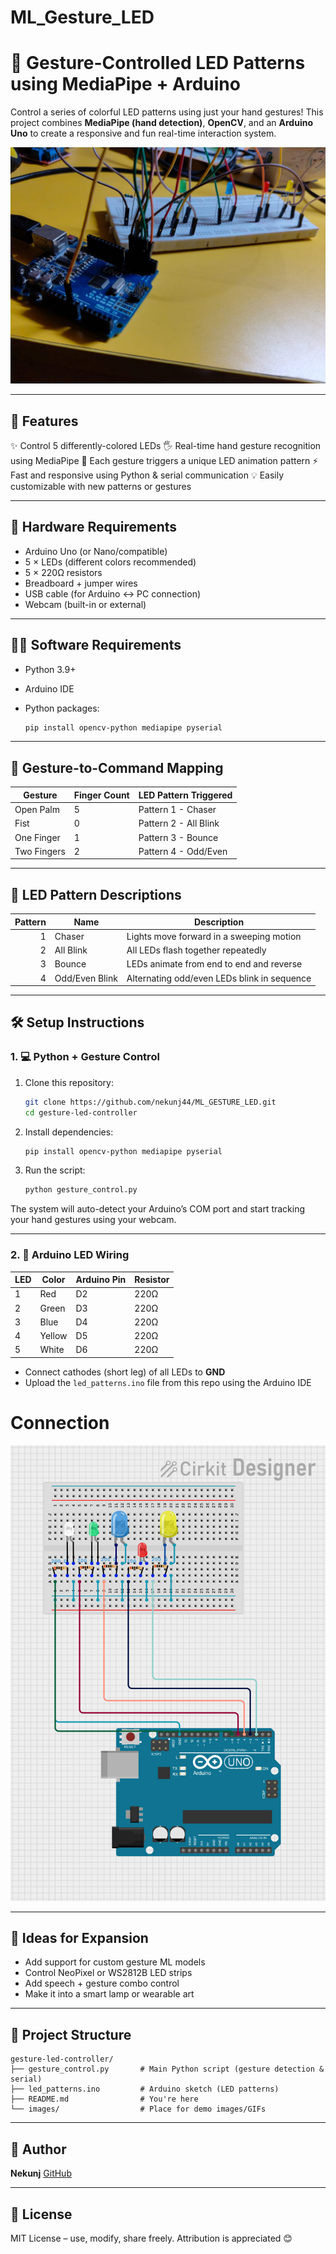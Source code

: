 # ML_Gesture_LED
# 🤖 Gesture-Controlled LED Patterns using MediaPipe + Arduino

Control a series of colorful LED patterns using just your hand gestures!
This project combines **MediaPipe (hand detection)**, **OpenCV**, and an **Arduino Uno** to create a responsive and fun real-time interaction system.

![Wiring](./clicked_ck_photo.jpg) 

---

## 🔧 Features

✨ Control 5 differently-colored LEDs
🖐️ Real-time hand gesture recognition using MediaPipe
🎯 Each gesture triggers a unique LED animation pattern
⚡ Fast and responsive using Python & serial communication
💡 Easily customizable with new patterns or gestures

---

## 🧰 Hardware Requirements

* Arduino Uno (or Nano/compatible)
* 5 × LEDs (different colors recommended)
* 5 × 220Ω resistors
* Breadboard + jumper wires
* USB cable (for Arduino ↔ PC connection)
* Webcam (built-in or external)

---

## 🧑‍💻 Software Requirements

* Python 3.9+
* Arduino IDE
* Python packages:

  ```bash
  pip install opencv-python mediapipe pyserial
  ```

---

## 🧠 Gesture-to-Command Mapping

| Gesture     | Finger Count | LED Pattern Triggered |
|-------------|--------------|-----------------------|
| Open Palm   | 5            | Pattern 1 - Chaser    |
| Fist        | 0            | Pattern 2 - All Blink |
| One Finger  | 1            | Pattern 3 - Bounce    |
| Two Fingers | 2            | Pattern 4 - Odd/Even  |

---

## 🚦 LED Pattern Descriptions

| Pattern | Name           | Description                                 |
| ------: | -------------- | ------------------------------------------- |
|       1 | Chaser         | Lights move forward in a sweeping motion    |
|       2 | All Blink      | All LEDs flash together repeatedly          |
|       3 | Bounce         | LEDs animate from end to end and reverse    |
|       4 | Odd/Even Blink | Alternating odd/even LEDs blink in sequence |

---

## 🛠️ Setup Instructions

### 1. 💻 Python + Gesture Control

1. Clone this repository:

   ```bash
   git clone https://github.com/nekunj44/ML_GESTURE_LED.git
   cd gesture-led-controller
   ```

2. Install dependencies:

   ```bash
   pip install opencv-python mediapipe pyserial
   ```

3. Run the script:

   ```bash
   python gesture_control.py
   ```

The system will auto-detect your Arduino’s COM port and start tracking your hand gestures using your webcam.

---

### 2. 🔌 Arduino LED Wiring

| LED | Color  | Arduino Pin | Resistor |
| --- | ------ | ----------- | -------- |
| 1   | Red    | D2          | 220Ω     |
| 2   | Green  | D3          | 220Ω     |
| 3   | Blue   | D4          | 220Ω     |
| 4   | Yellow | D5          | 220Ω     |
| 5   | White  | D6          | 220Ω     |

* Connect cathodes (short leg) of all LEDs to **GND**
* Upload the `led_patterns.ino` file from this repo using the Arduino IDE

# Connection
![Wiring](./circuit_image.png) 

---

## 🔮 Ideas for Expansion

* Add support for custom gesture ML models
* Control NeoPixel or WS2812B LED strips
* Add speech + gesture combo control
* Make it into a smart lamp or wearable art

---

## 📂 Project Structure

```
gesture-led-controller/
├── gesture_control.py       # Main Python script (gesture detection & serial)
├── led_patterns.ino         # Arduino sketch (LED patterns)
├── README.md                # You're here
└── images/                  # Place for demo images/GIFs
```

---

## 👤 Author

**Nekunj**
[GitHub](https://github.com/nekunj44) 

---

## 📜 License

MIT License – use, modify, share freely.
Attribution is appreciated 😊
